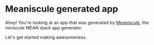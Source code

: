 # Meaniscule generated app

Ahoy! You're looking at an app that was generated by [Meaniscule](https://github.com/meaniscule/meaniscule), the miniscule MEAN stack app generator.

Let's get started making awesomeness.